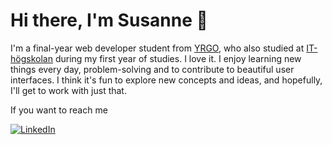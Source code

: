 # Hi there, I'm Susanne 👋

I'm a final-year web developer student from [YRGO](https://github.com/yrgo), who also studied at [IT-högskolan](https://www.linkedin.com/school/it-hogskolan/) during my first year of studies. I love it. I enjoy learning new things every day, problem-solving and to contribute to beautiful user interfaces. I think it's fun to explore new concepts and ideas, and hopefully, I'll get to work with just that. 

If you want to reach me

[![LinkedIn](https://img.shields.io/badge/linkedin-%230077B5.svg?style=for-the-badge&logo=linkedin&logoColor=white)](www.linkedin.com/in/susannelam)
